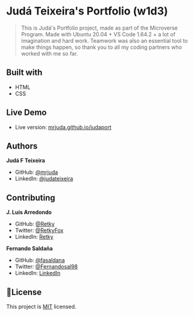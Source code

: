 # Judá Teixeira's Portfolio (w1d3)
> This is Judá's Portfolio project, made as part of the Microverse Program.
> Made with Ubuntu 20.04 + VS Code 1.64.2 + a lot of imagination and hard work.
> Teamwork was also an essential tool to make things happen, so thank you to all my coding partners who worked with me so far.

## Built with
- HTML
- CSS

## Live Demo
- Live version: [mrjuda.github.io/judaport](https://mrjuda.github.io/judaport)

## Authors
**Judá F Teixeira**
- GitHub: [@mrjuda](https://github.com/mrjuda)
- LinkedIn: [@judateixeira](https://www.linkedin.com/in/judateixeira)

## Contributing
**J. Luis Arredondo**
- GitHub: [@Retky](https://github.com/Retky "J. Luis Arredondo GitHub")
- Twitter: [@RetkyFox](https://twitter.com/retkyFox "J. Luis Arredondo Twitter")
- LinkedIn: [Retky](https://www.linkedin.com/in/Retky "J. Luis Arredondo LinkedIn")

**Fernando Saldaña**
- GitHub: [@fasaldana](https://github.com/fasaldana)
- Twitter: [@Fernandosal98](https://twitter.com/Fernandosal98)
- LinkedIn: [LinkedIn](https://www.linkedin.com/in/fernando-saldana-8bbb89228/)

## 📝License
This project is [MIT](https://github.com/mrjuda/judaport/blob/main/LICENSE) licensed.